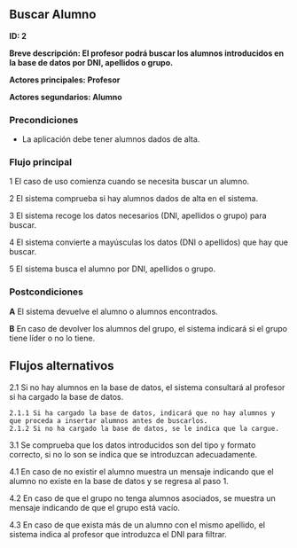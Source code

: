 
## Buscar Alumno

**ID: 2**

**Breve descripción: El profesor podrá buscar los alumnos introducidos en la base de datos por DNI, apellidos o grupo.** 

**Actores principales: Profesor**

**Actores segundarios: Alumno**

### Precondiciones

* La aplicación debe tener alumnos dados de alta.

### Flujo principal

1 El caso de uso comienza cuando se necesita buscar un alumno.

2 El sistema comprueba si hay alumnos dados de alta en el sistema. 

3 El sistema recoge los datos necesarios (DNI, apellidos o grupo) para buscar.

4 El sistema convierte a mayúsculas los datos (DNI o apellidos) que hay que buscar.

5 El sistema busca el alumno por DNI, apellidos o grupo.

### Postcondiciones

**A** El sistema devuelve el alumno o alumnos encontrados.

**B** En caso de devolver los alumnos del grupo, el sistema indicará si el grupo tiene líder o no lo tiene.
 
## Flujos alternativos

2.1 Si no hay alumnos en la base de datos, el sistema consultará al profesor si ha cargado la base de datos.

    2.1.1 Si ha cargado la base de datos, indicará que no hay alumnos y que proceda a insertar alumnos antes de buscarlos.
    2.1.2 Si no ha cargado la base de datos, se le indica que la cargue.

3.1 Se comprueba que los datos introducidos son del tipo y formato correcto, si no lo son se indica que se introduzcan adecuadamente.

4.1 En caso de no existir el alumno muestra un mensaje indicando que el alumno no existe en la base de datos y se regresa al paso 1.

4.2 En caso de que el grupo no tenga alumnos asociados, se muestra un mensaje indicando de que el grupo está vacío.

4.3 En caso de que exista más de un alumno con el mismo apellido, el sistema indica al profesor que introduzca el DNI para filtrar.
